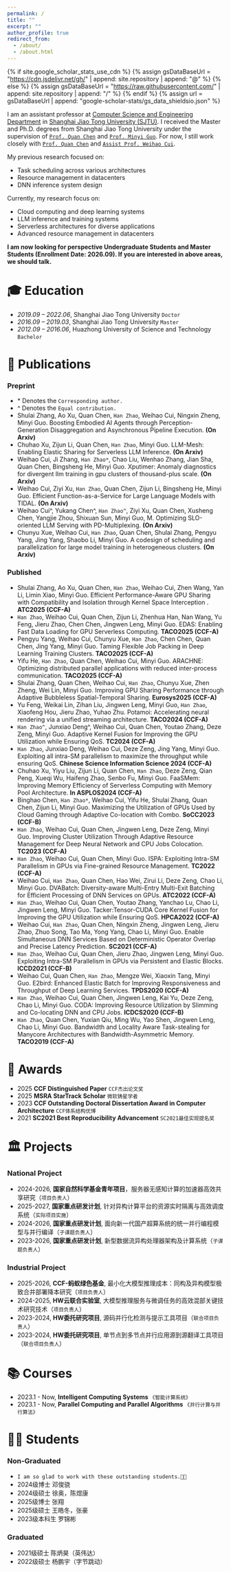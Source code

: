 ```yaml
---
permalink: /
title: ""
excerpt: ""
author_profile: true
redirect_from: 
  - /about/
  - /about.html
---
```


{% if site.google_scholar_stats_use_cdn %}
{% assign gsDataBaseUrl = "https://cdn.jsdelivr.net/gh/" | append: site.repository | append: "@" %}
{% else %}
{% assign gsDataBaseUrl = "https://raw.githubusercontent.com/" | append: site.repository | append: "/" %}
{% endif %}
{% assign url = gsDataBaseUrl | append: "google-scholar-stats/gs_data_shieldsio.json" %}

<span class='anchor' id='about-me'></span>

<!-- 2020年在<a href="http://www.ues.pku.edu.cn/old/szdw/qbjs/w/311950.htm" target="_blank">`王仰麟教授`</a>与<a href="http://www.ues.pku.edu.cn/jszy/pj/pjgrjl/47d5081a72b1402693d0ef0eac835be3.htm" target="_blank">`彭建教授`</a>指导下于北京大学获得博士学位，期间曾前往美国两院院士<a href="https://search.asu.edu/profile/1227885" target="_blank">`Billie Turner教授`</a>课题组进行联合培养。现主要从事景观格局与社会-生态过程领域的研究，发表国内外>期刊论文50余篇，含1篇Nature旗下期刊论文。 -->


I am an assistant professor at <a href="https://www.cs.sjtu.edu.cn/" target="_blank">Computer Science and Engineering Department</a> in <a href="https://www.sjtu.edu.cn/" target="_blank">Shanghai Jiao Tong University (SJTU)</a>. I received the Master and Ph.D. degrees from Shanghai Jiao Tong University under the supervision of <a href="https://www.cs.sjtu.edu.cn/~chen-quan/index_EN.html" target="_blank">`Prof. Quan Chen`</a> and <a href="https://cs.sjtu.edu.cn/~guo-my/" target="_blank">`Prof. Minyi Guo`</a>. For now, I still work closely with <a href="https://www.cs.sjtu.edu.cn/~chen-quan/index_EN.html" target="_blank">`Prof. Quan Chen`</a> and <a href="https://raphael-hao.top/" target="_blank">`Assist Prof. Weihao Cui`</a>.

My previous research focused on:
- Task scheduling across various architectures
- Resource management in datacenters
- DNN inference system design

Currently, my research focus on: 
- Cloud computing and deep learning systems
- LLM inference and training systems
- Serverless architectures for diverse applications
- Advanced resource management in datacenters

**I am now looking for perspective Undergraduate Students and Master Students (Enrollment Date: 2026.09). If you are interested in above areas, we should talk.**

<span class='anchor' id='-xl'></span>

# 🎓 Education
- *2019.09 – 2022.06*, Shanghai Jiao Tong University        `Doctor`
- *2016.09 – 2019.03*, Shanghai Jiao Tong University        `Master`
- *2012.09 – 2016.06*, Huazhong University of Science and Technology         `Bachelor`

<!-- <span class='anchor' id='-xsjz'></span>

# 💻 学术兼职

- 2025-至今，《生态学报》 `青年编委`
- 2024-至今，《Human and Ecological Risk Assessment》 `副主编`
- 2024-至今，中国生态学会青年工作委员会 `副秘书长` -->

<span class='anchor' id='-fblw'></span>

# 📝 Publications

### Preprint

- \* Denotes the `Corresponding author.`
- ^ Denotes the `Equal contribution.`
- Shulai Zhang, Ao Xu, Quan Chen, `Han Zhao`, Weihao Cui, Ningxin Zheng, Minyi Guo. Boosting Embodied AI Agents through Perception-Generation Disaggregation and Asynchronous Pipeline Execution. **(On Arxiv)** 
- Chuhao Xu, Zijun Li, Quan Chen, `Han Zhao`, Minyi Guo. LLM-Mesh: Enabling Elastic Sharing for Serverless LLM Inference. **(On Arxiv)** 
- Weihao Cui, Ji Zhang, `Han Zhao*`, Chao Liu, Wenhao Zhang, Jian Sha, Quan Chen, Bingsheng He, Minyi Guo. Xputimer: Anomaly diagnostics for divergent llm training in gpu clusters of thousand-plus scale. **(On Arxiv)** 
- Weihao Cui, Ziyi Xu, `Han Zhao`, Quan Chen, Zijun Li, Bingsheng He, Minyi Guo. Efficient Function-as-a-Service for Large Language Models with TIDAL. **(On Arxiv)** 
- Weihao Cui^, Yukang Chen^, `Han Zhao^`, Ziyi Xu, Quan Chen, Xusheng Chen, Yangjie Zhou, Shixuan Sun, Minyi Guo, M. Optimizing SLO-oriented LLM Serving with PD-Multiplexing. **(On Arxiv)**
- Chunyu Xue, Weihao Cui, `Han Zhao`, Quan Chen, Shulai Zhang, Pengyu Yang, Jing Yang, Shaobo Li, Minyi Guo. A codesign of scheduling and parallelization for large model training in heterogeneous clusters. **(On Arxiv)**

### Published

- Shulai Zhang, Ao Xu, Quan Chen, `Han Zhao`, Weihao Cui, Zhen Wang, Yan Li, Limin Xiao, Minyi Guo. Efficient Performance-Aware GPU Sharing with Compatibility and Isolation through Kernel Space Interception . **ATC2025 (CCF-A)** 
- `Han Zhao`, Weihao Cui, Quan Chen, Zijun Li, Zhenhua Han, Nan Wang, Yu Feng, Jieru Zhao, Chen Chen, Jingwen Leng, Minyi Guo. EDAS: Enabling Fast Data Loading for GPU Serverless Computing. **TACO2025 (CCF-A)** 
- Pengyu Yang, Weihao Cui, Chunyu Xue, `Han Zhao`, Chen Chen, Quan Chen, Jing Yang, Minyi Guo. Taming Flexible Job Packing in Deep Learning Training Clusters. **TACO2025 (CCF-A)** 
- Yifu He, `Han Zhao`, Quan Chen, Weihao Cui, Minyi Guo. ARACHNE: Optimizing distributed parallel applications with reduced inter-process communication. **TACO2025 (CCF-A)** 
- Shulai Zhang, Quan Chen, Weihao Cui, `Han Zhao`, Chunyu Xue, Zhen Zheng, Wei Lin, Minyi Guo. Improving GPU Sharing Performance through Adaptive Bubbleless Spatial-Temporal Sharing. **Eurosys2025 (CCF-A)** 
- Yu Feng, Weikai Lin, Zihan Liu, Jingwen Leng, Minyi Guo, `Han Zhao`, Xiaofeng Hou, Jieru Zhao, Yuhao Zhu. Potamoi: Accelerating neural rendering via a unified streaming architecture. **TACO2024 (CCF-A)**
- `Han Zhao^`, Junxiao Deng^, Weihao Cui, Quan Chen, Youtao Zhang, Deze Zeng, Minyi Guo. Adaptive Kernel Fusion for Improving the GPU Utilization while Ensuring QoS. **TC2024 (CCF-A)**
- `Han Zhao`, Junxiao Deng, Weihao Cui, Deze Zeng, Jing Yang, Minyi Guo. Exploiting all intra-SM parallelism to maximize the throughput while ensuring QoS. **Chinese Science Information Science 2024 (CCF-A)**
- Chuhao Xu, Yiyu Liu, Zijun Li, Quan Chen, `Han Zhao`, Deze Zeng, Qian Peng, Xueqi Wu, Haifeng Zhao, Senbo Fu, Minyi Guo. FaaSMem: Improving Memory Efficiency of Serverless Computing with Memory Pool Architecture. **In ASPLOS2024 (CCF-A)**
- Binghao Chen, `Han Zhao*`, Weihao Cui, Yifu He, Shulai Zhang, Quan Chen, Zijun Li, Minyi Guo. Maximizing the Utilization of GPUs Used by Cloud Gaming through Adaptive Co-location with Combo. **SoCC2023 (CCF-B)**
- `Han Zhao`, Weihao Cui, Quan Chen, Jingwen Leng, Deze Zeng, Minyi Guo. Improving Cluster Utilization Through Adaptive Resource Management for Deep Neural Network and CPU Jobs Colocation. **TC2023 (CCF-A)**
- `Han Zhao`, Weihao Cui, Quan Chen, Minyi Guo. ISPA: Exploiting Intra-SM Parallelism in GPUs via Fine-grained Resource Management. **TC2022 (CCF-A)**
- Weihao Cui, `Han Zhao`, Quan Chen, Hao Wei, Zirui Li, Deze Zeng, Chao Li, Minyi Guo. DVABatch: Diversity-aware Multi-Entry Multi-Exit Batching for Efficient Processing of DNN Services on GPUs. **ATC2022 (CCF-A)**
- `Han Zhao`, Weihao Cui, Quan Chen, Youtao Zhang, Yanchao Lu, Chao Li, Jingwen Leng, Minyi Guo. Tacker:Tensor-CUDA Core Kernel Fusion for Improving the GPU Utilization while Ensuring QoS. **HPCA2022 (CCF-A)**
- Weihao Cui, `Han Zhao`, Quan Chen, Ningxin Zheng, Jingwen Leng, Jieru Zhao, Zhuo Song, Tao Ma, Yong Yang, Chao Li, Minyi Guo. Enable Simultaneous DNN Services Based on Deterministic Operator Overlap and Precise Latency Prediction. **SC2021 (CCF-A)**
- `Han Zhao`, Weihao Cui, Quan Chen, Jieru Zhao, Jingwen Leng, Minyi Guo. Exploiting Intra-SM Parallelism in GPUs via Persistent and Elastic Blocks. **ICCD2021 (CCF-B)**
- Weihao Cui, Quan Chen, `Han Zhao`, Mengze Wei, Xiaoxin Tang, Minyi Guo. E2bird: Enhanced Elastic Batch for Improving Responsiveness and Throughput of Deep Learning Services. **TPDS2020 (CCF-A)**
- `Han Zhao`, Weihao Cui, Quan Chen, Jingwen Leng, Kai Yu, Deze Zeng, Chao Li, Minyi Guo. CODA: Improving Resource Utilization by Slimming and Co-locating DNN and CPU Jobs. **ICDCS2020 (CCF-B)**
- `Han Zhao`, Quan Chen, Yuxian Qiu, Ming Wu, Yao Shen, Jingwen Leng, Chao Li, Minyi Guo. Bandwidth and Locality Aware Task-stealing for Manycore Architectures with Bandwidth-Asymmetric Memory. **TACO2019 (CCF-A)**

<span class='anchor' id='-ryjx'></span>

# 🏅 Awards
- 2025 **CCF Distinguished Paper** `CCF杰出论文奖`
- 2025 **MSRA StarTrack Scholar** `微软铸星学者`
- 2023 **CCF Outstanding Doctoral Dissertation Award in Computer Architecture** `CCF体系结构优博`
- 2021 **SC2021 Best Reproducibility Advancement** `SC2021最佳实现提名奖`

<span class='anchor' id='-kyxm'></span>

# 🏛️ Projects

### National Project

- 2024-2026, **国家自然科学基金青年项目**，服务器无感知计算的加速器高效共享研究（`项目负责人`）
- 2025-2027, **国家重点研发计划**, 针对异构计算平台的资源实时隔离与高效调度系统（`实际项目实施`）
- 2024-2026, **国家重点研发计划**, 面向新一代国产超算系统的统一并行编程模型与并行编译（`子课题负责人`）
- 2023-2026, **国家重点研发计划**, 新型数据流异构处理器架构及计算系统（`子课题负责人`）

### Industrial Project

- 2025-2026, **CCF-蚂蚁绿色基金**, 最小化大模型推理成本：同构及异构模型极致合并部署降本研究（`项目负责人`）
- 2024-2025, **HW云联合实验室**, 大模型推理服务与微调任务的高效混部关键技术研究技术（`项目负责人`）
- 2023-2024, **HW委托研究项目**, 源码并行化检测与提示工具项目（`联合项目负责人`）
- 2023-2024, **HW委托研究项目**, 单节点到多节点并行应用源到源翻译工具项目（`联合项目负责人`）

<!-- - 2023-2025，**国家自然科学基金青年项目**，空间流动视角下水质净化服务惠益测度及其对景观格局演变的响应：以太湖流域为例（`主持`）
- 2023-2027，**科技部重点研发计划子课题**（2023YFF1304700），干旱区城市及其周边区域生态空间需水量精细化估算（`主持`）
- 2022-2023，**教育部地表过程与资源生态国家重点实验室开放课题**（2022-KF-03），太湖流域生态系统服务权衡分析及驱动识别：基于粮食-水-生态关联视角（`主持`）
- 2022-2023，**上海师范大学国家自然科学基金培育计划**（SK202219），太湖流域景观格局演变对水质净化服务的影响机制：基于空间流动视角（`主持`）
- 2022-2023，**上海高校青年教师培养资助计划项目**（ZZ202207005），课程思政改革要求下《地理科学导论》课堂教学设计（`主持`）
- 2023-2024，**上海高校市级重点课程**，地理科学导论（参与）
- 2019-2021，**国家自然科学基金国际（地区）合作与交流项目**（41911530080），陆-河交界面社会-经济-环境权衡管理（参与） -->

<span class='anchor' id='-cdkc'></span>

# 📚 Courses

- 2023.1 - Now, **Intelligent Computing Systems** `《智能计算系统》`
- 2023.1 - Now, **Parallel Computing and Parallel Algorithms** `《并行计算与并行算法》`

<!-- - 2023.1-至今，**景观与区域生态学**（3学分），本科生课程
- 2022.1-至今，**地理信息系统原理**（3学分），本科生课程
- 2021.9-至今，**地理科学导论**（3学分），本科生课程 -->

<span class='anchor' id='-xszd'></span>

# 🧑‍🎓 Students

### Non-Graduated
- `I am so glad to work with these outstanding students.💖💖`
- 2024级博士 邓俊骁
- 2024级硕士 徐奥，陈煜康
- 2025级博士 张翔
- 2025级硕士 王皓冬，张豪
- 2023级本科生 罗锦彬

### Graduated
- 2021级硕士 陈炳昊（英伟达）
- 2022级硕士 杨鹏宇（字节跳动）